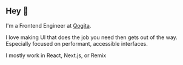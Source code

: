 ## Hey 🙏

I'm a Frontend Engineer at [Qogita](https://github.com/qogita). 

I love making UI that does the job you need then gets out of the way. Especially focused on performant, accessible interfaces.

I mostly work in React, Next.js, or Remix
<!--
**ChristienGuy/ChristienGuy** is a ✨ _special_ ✨ repository because its `README.md` (this file) appears on your GitHub profile.

Here are some ideas to get you started:

- 🔭 I’m currently working on ...
- 🌱 I’m currently learning ...
- 👯 I’m looking to collaborate on ...
- 🤔 I’m looking for help with ...
- 💬 Ask me about ...
- 📫 How to reach me: ...
- 😄 Pronouns: ...
- ⚡ Fun fact: ...
-->
